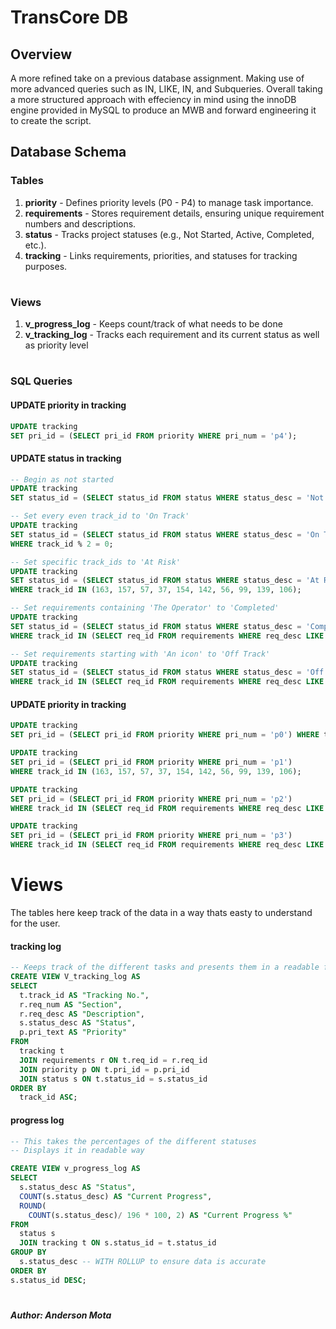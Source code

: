 # **TransCore DB**

## **Overview**
A more refined take on a previous database assignment. Making use of more advanced queries such as IN, LIKE, IN, and Subqueries. Overall taking a more structured approach with effeciency in mind using the innoDB engine provided in MySQL to produce an MWB and forward engineering it to create the script.
## Database Schema

### **Tables**

1. **priority** - Defines priority levels (P0 - P4) to manage task importance.
2. **requirements** - Stores requirement details, ensuring unique requirement numbers and descriptions.
3. **status** - Tracks project statuses (e.g., Not Started, Active, Completed, etc.).
4. **tracking** - Links requirements, priorities, and statuses for tracking purposes.
#

### **Views**

1. **v_progress_log** - Keeps count/track of what needs to be done
2. **v_tracking_log** - Tracks each requirement and its current status as well as priority level
#

### SQL Queries

#### UPDATE priority in tracking

```sql
UPDATE tracking
SET pri_id = (SELECT pri_id FROM priority WHERE pri_num = 'p4');
```
#### UPDATE status in tracking

```sql
-- Begin as not started
UPDATE tracking 
SET status_id = (SELECT status_id FROM status WHERE status_desc = 'Not started');

-- Set every even track_id to 'On Track'
UPDATE tracking 
SET status_id = (SELECT status_id FROM status WHERE status_desc = 'On Track')
WHERE track_id % 2 = 0;

-- Set specific track_ids to 'At Risk'
UPDATE tracking 
SET status_id = (SELECT status_id FROM status WHERE status_desc = 'At Risk')
WHERE track_id IN (163, 157, 57, 37, 154, 142, 56, 99, 139, 106);

-- Set requirements containing 'The Operator' to 'Completed'
UPDATE tracking 
SET status_id = (SELECT status_id FROM status WHERE status_desc = 'Completed')
WHERE track_id IN (SELECT req_id FROM requirements WHERE req_desc LIKE '%The Operator%');

-- Set requirements starting with 'An icon' to 'Off Track'
UPDATE tracking 
SET status_id = (SELECT status_id FROM status WHERE status_desc = 'Off Track')
WHERE track_id IN (SELECT req_id FROM requirements WHERE req_desc LIKE 'An icon%');
```
#### UPDATE priority in tracking
```sql
UPDATE tracking 
SET pri_id = (SELECT pri_id FROM priority WHERE pri_num = 'p0') WHERE track_id % 2;

UPDATE tracking 
SET pri_id = (SELECT pri_id FROM priority WHERE pri_num = 'p1') 
WHERE track_id IN (163, 157, 57, 37, 154, 142, 56, 99, 139, 106);

UPDATE tracking 
SET pri_id = (SELECT pri_id FROM priority WHERE pri_num = 'p2') 
WHERE track_id IN (SELECT req_id FROM requirements WHERE req_desc LIKE '%The Operator%');

UPDATE tracking 
SET pri_id = (SELECT pri_id FROM priority WHERE pri_num = 'p3') 
WHERE track_id IN (SELECT req_id FROM requirements WHERE req_desc LIKE '%An icon%');
```
#

# Views
The tables here keep track of the data in a way thats easty to understand for the user.
#### tracking log
```sql
-- Keeps track of the different tasks and presents them in a readable format
CREATE VIEW V_tracking_log AS
SELECT 
  t.track_id AS "Tracking No.", 
  r.req_num AS "Section", 
  r.req_desc AS "Description", 
  s.status_desc AS "Status", 
  p.pri_text AS "Priority" 
FROM 
  tracking t 
  JOIN requirements r ON t.req_id = r.req_id 
  JOIN priority p ON t.pri_id = p.pri_id 
  JOIN status s ON t.status_id = s.status_id 
ORDER BY 
  track_id ASC;
```
#### progress log
```sql
-- This takes the percentages of the different statuses 
-- Displays it in readable way

CREATE VIEW v_progress_log AS
SELECT 
  s.status_desc AS "Status", 
  COUNT(s.status_desc) AS "Current Progress", 
  ROUND(
    COUNT(s.status_desc)/ 196 * 100, 2) AS "Current Progress %" 
FROM 
  status s 
  JOIN tracking t ON s.status_id = t.status_id 
GROUP BY 
  s.status_desc -- WITH ROLLUP to ensure data is accurate 
ORDER BY
s.status_id DESC; 
```
#
##### Author: Anderson Mota
